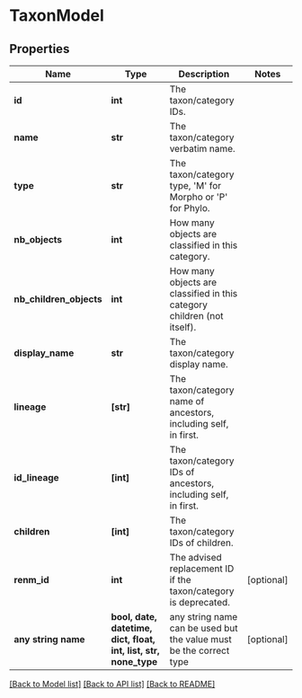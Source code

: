# TaxonModel


## Properties
Name | Type | Description | Notes
------------ | ------------- | ------------- | -------------
**id** | **int** | The taxon/category IDs. | 
**name** | **str** | The taxon/category verbatim name. | 
**type** | **str** | The taxon/category type, &#39;M&#39; for Morpho or &#39;P&#39; for Phylo. | 
**nb_objects** | **int** | How many objects are classified in this category. | 
**nb_children_objects** | **int** | How many objects are classified in this category children (not itself). | 
**display_name** | **str** | The taxon/category display name. | 
**lineage** | **[str]** | The taxon/category name of ancestors, including self, in first. | 
**id_lineage** | **[int]** | The taxon/category IDs of ancestors, including self, in first. | 
**children** | **[int]** | The taxon/category IDs of children. | 
**renm_id** | **int** | The advised replacement ID if the taxon/category is deprecated. | [optional] 
**any string name** | **bool, date, datetime, dict, float, int, list, str, none_type** | any string name can be used but the value must be the correct type | [optional]

[[Back to Model list]](../README.md#documentation-for-models) [[Back to API list]](../README.md#documentation-for-api-endpoints) [[Back to README]](../README.md)



